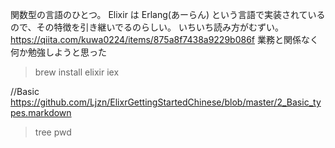 関数型の言語のひとつ。
Elixir は Erlang(あーらん) という言語で実装されているので、その特徴を引き継いでるのらしい。
いちいち読み方がむずい。
https://qiita.com/kuwa0224/items/875a8f7438a9229b086f
業務と関係なく何か勉強しようと思った

>brew install elixir
>iex


//Basic
https://github.com/Ljzn/ElixrGettingStartedChinese/blob/master/2_Basic_types.markdown


>tree
>pwd
